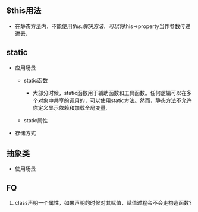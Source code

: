 ## $this用法
- 在静态方法内，不能使用$this.解决方法，可以将$this->property当作参数传递进去.

## static
- 应用场景
	- static函数
		- 大部分时候，static函数用于辅助函数和工具函数。任何逻辑可以在多个对象中共享的调用的，可以使用static方法。然而，静态方法不允许你定义显示依赖和加载全局变量.

	- static属性

- 存储方式


## 抽象类
- 使用场景

## FQ
1. class声明一个属性，如果声明的时候对其赋值，赋值过程会不会走构造函数?